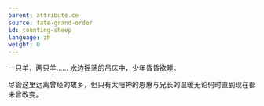 ```yaml
---
parent: attribute.ce
source: fate-grand-order
id: counting-sheep
language: zh
weight: 0
---
```


一只羊，两只羊……
水边摇荡的吊床中，少年昏昏欲睡。

尽管这里远离曾经的故乡，但只有太阳神的恩惠与兄长的温暖无论何时直到现在都未曾改变。
